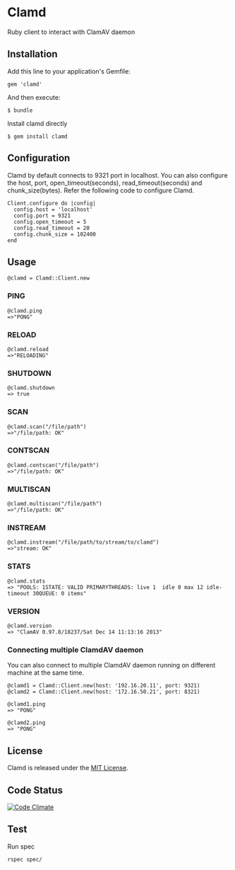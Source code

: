 # Clamd

Ruby client to interact with ClamAV daemon

## Installation

Add this line to your application's Gemfile:

    gem 'clamd'

And then execute:

    $ bundle

Install clamd directly

    $ gem install clamd

## Configuration

Clamd by default connects to 9321 port in localhost. You can also configure the
host, port, open_timeout(seconds), read_timeout(seconds) and chunk_size(bytes).
Refer the following code to configure Clamd.

    Client.configure do |config|
      config.host = 'localhost'
      config.port = 9321
      config.open_timeout = 5
      config.read_timeout = 20
      config.chunk_size = 102400
    end

## Usage

    @clamd = Clamd::Client.new

### PING

    @clamd.ping
    =>"PONG"

### RELOAD

    @clamd.reload
    =>"RELOADING"

### SHUTDOWN

    @clamd.shutdown
    => true

### SCAN

    @clamd.scan("/file/path")
    =>"/file/path: OK"

### CONTSCAN

    @clamd.contscan("/file/path")
    =>"/file/path: OK"

### MULTISCAN

    @clamd.multiscan("/file/path")
    =>"/file/path: OK"

### INSTREAM

    @clamd.instream("/file/path/to/stream/to/clamd")
    =>"stream: OK"

### STATS

    @clamd.stats
    => "POOLS: 1STATE: VALID PRIMARYTHREADS: live 1  idle 0 max 12 idle-timeout 30QUEUE: 0 items"

### VERSION

    @clamd.version
    => "ClamAV 0.97.8/18237/Sat Dec 14 11:13:16 2013"

### Connecting multiple ClamdAV daemon

You can also connect to multiple ClamdAV daemon running on different machine at
the same time.

    @clamd1 = Clamd::Client.new(host: '192.16.20.11', port: 9321)
    @clamd2 = Clamd::Client.new(host: '172.16.50.21', port: 8321)

    @clamd1.ping
    => "PONG"

    @clamd2.ping
    => "PONG"

## License

Clamd is released under the [MIT License](http://www.opensource.org/licenses/MIT).

## Code Status

[![Code Climate](https://codeclimate.com/github/soundarapandian/clamd.png)](https://codeclimate.com/github/soundarapandian/clamd)

## Test

Run spec

    rspec spec/
